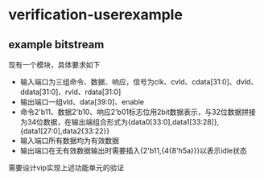 # verification-userexample
## example bitstream
现有一个模块，具体要求如下
* 输入端口为三组命令、数据、响应，信号为clk、cvld、cdata[31:0]、dvld、ddata[31:0]、rvld、rdata[31:0]
* 输出端口一组vld、data[39:0]、enable
* 命令2'b11、数据2'b10、响应2'b01标志位用2bit数据表示，与32位数据拼接为34位数据，在输出端组合形式为{data0[33:0],data1[33:28]},{data1[27:0],data2{33:22}}
* 输入端口所有数据均为有效数据
* 输出端口在无有效数据输出时需要插入{2'b11,{4{8'h5a}}}以表示idle状态

需要设计vip实现上述功能单元的验证
